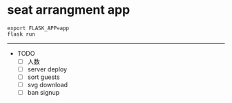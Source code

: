 # seat arrangment app

```
export FLASK_APP=app
flask run
```

---

* TODO
  * [ ] 人数
  * [ ] server deploy
  * [ ] sort guests
  * [ ] svg download
  * [ ] ban signup
